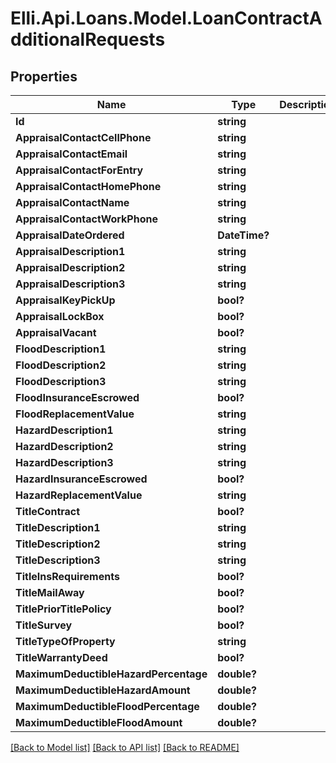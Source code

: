 # Elli.Api.Loans.Model.LoanContractAdditionalRequests
## Properties

Name | Type | Description | Notes
------------ | ------------- | ------------- | -------------
**Id** | **string** |  | [optional] 
**AppraisalContactCellPhone** | **string** |  | [optional] 
**AppraisalContactEmail** | **string** |  | [optional] 
**AppraisalContactForEntry** | **string** |  | [optional] 
**AppraisalContactHomePhone** | **string** |  | [optional] 
**AppraisalContactName** | **string** |  | [optional] 
**AppraisalContactWorkPhone** | **string** |  | [optional] 
**AppraisalDateOrdered** | **DateTime?** |  | [optional] 
**AppraisalDescription1** | **string** |  | [optional] 
**AppraisalDescription2** | **string** |  | [optional] 
**AppraisalDescription3** | **string** |  | [optional] 
**AppraisalKeyPickUp** | **bool?** |  | [optional] 
**AppraisalLockBox** | **bool?** |  | [optional] 
**AppraisalVacant** | **bool?** |  | [optional] 
**FloodDescription1** | **string** |  | [optional] 
**FloodDescription2** | **string** |  | [optional] 
**FloodDescription3** | **string** |  | [optional] 
**FloodInsuranceEscrowed** | **bool?** |  | [optional] 
**FloodReplacementValue** | **string** |  | [optional] 
**HazardDescription1** | **string** |  | [optional] 
**HazardDescription2** | **string** |  | [optional] 
**HazardDescription3** | **string** |  | [optional] 
**HazardInsuranceEscrowed** | **bool?** |  | [optional] 
**HazardReplacementValue** | **string** |  | [optional] 
**TitleContract** | **bool?** |  | [optional] 
**TitleDescription1** | **string** |  | [optional] 
**TitleDescription2** | **string** |  | [optional] 
**TitleDescription3** | **string** |  | [optional] 
**TitleInsRequirements** | **bool?** |  | [optional] 
**TitleMailAway** | **bool?** |  | [optional] 
**TitlePriorTitlePolicy** | **bool?** |  | [optional] 
**TitleSurvey** | **bool?** |  | [optional] 
**TitleTypeOfProperty** | **string** |  | [optional] 
**TitleWarrantyDeed** | **bool?** |  | [optional] 
**MaximumDeductibleHazardPercentage** | **double?** |  | [optional] 
**MaximumDeductibleHazardAmount** | **double?** |  | [optional] 
**MaximumDeductibleFloodPercentage** | **double?** |  | [optional] 
**MaximumDeductibleFloodAmount** | **double?** |  | [optional] 

[[Back to Model list]](../README.md#documentation-for-models) [[Back to API list]](../README.md#documentation-for-api-endpoints) [[Back to README]](../README.md)

